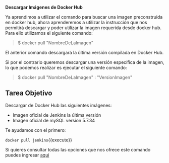 **Descargar Imágenes de Docker Hub**

Ya aprendimos a utilizar el comando para buscar una imagen preconstruida en docker hub, ahora aprenderemos a utilizar la instrucción que nos permitirá descargar y poder utilizar la imagen requerida desde docker hub. Para ello utilizamos el siguiente comando:

> $ docker pull "NombreDeLaImagen"

El anterior comando descargará la última versión compilada en Docker Hub.

Si por el contrario queremos descargar una versión específica de la imagen, lo que podemos realizar es ejecutar el siguiente comando:

> $ docker pull "NombreDeLaImagen" : "VersionImagen"

## Tarea Objetivo

Descargar de Docker Hub las siguientes imágenes:

- Imagen oficial de Jenkins la última versión
- Imagen oficial de mySQL version 5.7.34

Te ayudamos con el primero:

`docker pull jenkins`{{execute}}

Si quieres consultar todas las opciones que nos ofrece este comando puedes ingresar [aqui](https://docs.docker.com/engine/reference/commandline/pull/)